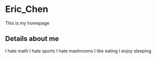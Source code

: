 # Eric_Chen
This is my homepage
## Details about me
I hate math
I hate sports
I hate mashrooms
I like eating
I enjoy sleeping
